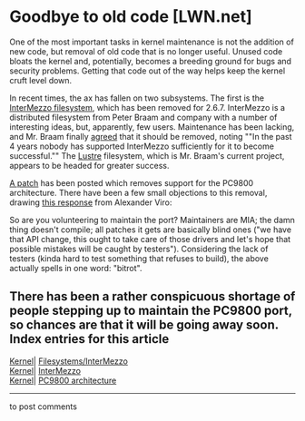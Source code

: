 # Goodbye to old code [LWN.net]

One of the most important tasks in kernel maintenance is not the addition of new code, but removal of old code that is no longer useful. Unused code bloats the kernel and, potentially, becomes a breeding ground for bugs and security problems. Getting that code out of the way helps keep the kernel cruft level down. 

In recent times, the ax has fallen on two subsystems. The first is the [InterMezzo filesystem](http://www.inter-mezzo.org/), which has been removed for 2.6.7. InterMezzo is a distributed filesystem from Peter Braam and company with a number of interesting ideas, but, apparently, few users. Maintenance has been lacking, and Mr. Braam finally [agreed](/Articles/85881/) that it should be removed, noting ""In the past 4 years nobody has supported InterMezzo sufficiently for it to become successful."" The [Lustre](http://lustre.org/) filesystem, which is Mr. Braam's current project, appears to be headed for greater success. 

[A patch](/Articles/85883/) has been posted which removes support for the PC9800 architecture. There have been a few small objections to this removal, drawing [this response](/Articles/85886/) from Alexander Viro: 

So are you volunteering to maintain the port? Maintainers are MIA; the damn thing doesn't compile; all patches it gets are basically blind ones ("we have that API change, this ought to take care of those drivers and let's hope that possible mistakes will be caught by testers"). Considering the lack of testers (kinda hard to test something that refuses to build), the above actually spells in one word: "bitrot". 

There has been a rather conspicuous shortage of people stepping up to maintain the PC9800 port, so chances are that it will be going away soon.  
Index entries for this article  
---  
[Kernel](/Kernel/Index)| [Filesystems/InterMezzo](/Kernel/Index#Filesystems-InterMezzo)  
[Kernel](/Kernel/Index)| [InterMezzo](/Kernel/Index#InterMezzo)  
[Kernel](/Kernel/Index)| [PC9800 architecture](/Kernel/Index#PC9800_architecture)  
  


* * *

to post comments 
